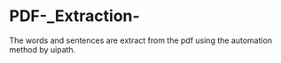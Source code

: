 # PDF-_Extraction-
The words and sentences are extract from the pdf using the automation method by uipath.
